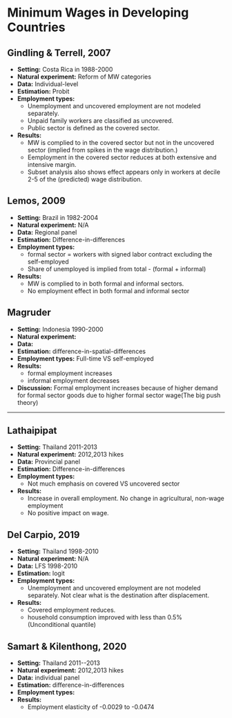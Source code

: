 # Minimum Wages in Developing Countries

## Gindling & Terrell, 2007
- **Setting:** Costa Rica in 1988-2000
- **Natural experiment:** Reform of MW categories
- **Data:** Individual-level
- **Estimation:** Probit
- **Employment types:**
    - Unemployment and uncovered employment are not modeled separately.
    - Unpaid family workers are classified as uncovered.
    - Public sector is defined as the covered sector.
- **Results:**
    - MW is complied to in the covered sector but not in the uncovered sector (implied from spikes in the wage distribution.)
    - Eemployment in the covered sector reduces at both extensive and intensive margin.
    - Subset analysis also shows effect appears only in workers at decile 2-5 of the (predicted) wage distribution.

## Lemos, 2009
- **Setting:** Brazil in 1982-2004
- **Natural experiment:** N/A
- **Data:** Regional panel
- **Estimation:** Difference-in-differences
- **Employment types:**
    - formal sector = workers with signed labor contract excluding the self-employed
    - Share of unemployed is implied from total - (formal + informal)
- **Results:**
    - MW is complied to in both formal and informal sectors.
    - No employment effect in both formal and informal sector

## Magruder
- **Setting:** Indonesia 1990-2000
- **Natural experiment:** 
- **Data:** 
- **Estimation:** difference-in-spatial-differences
- **Employment types:** Full-time VS self-employed
- **Results:**
    - formal employment increases
    - informal employment decreases
- **Discussion:** Formal employment increases because of higher demand for formal sector goods due to higher formal sector wage(The big push theory)


***

## Lathaipipat
- **Setting:** Thailand 2011-2013
- **Natural experiment:** 2012,2013 hikes
- **Data:** Provincial panel
- **Estimation:** Difference-in-differences
- **Employment types:**
    - Not much emphasis on covered VS uncovered sector
- **Results:**
    - Increase in overall employment. No change in agricultural, non-wage employment
    - No positive impact on wage.

## Del Carpio, 2019
- **Setting:** Thailand 1998-2010
- **Natural experiment:** N/A
- **Data:** LFS 1998-2010
- **Estimation:** logit
- **Employment types:**
    - Unemployment and uncovered employment are not modeled separately. Not clear what is the destination after displacement.
- **Results:**
    - Covered employment reduces.
    - household consumption improved with less than 0.5% (Unconditional quantile)

## Samart & Kilenthong, 2020
- **Setting:** Thailand 2011--2013
- **Natural experiment:** 2012,2013 hikes
- **Data:** individual panel
- **Estimation:** difference-in-differences
- **Employment types:**
- **Results:**
    - Employment elasticity of -0.0029 to -0.0474
 
